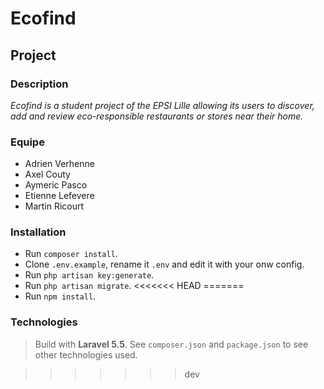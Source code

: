 # Ecofind

## Project

### Description

_Ecofind is a student project of the EPSI Lille allowing its users to discover, add and review eco-responsible restaurants or stores near their home._

### Equipe
- Adrien Verhenne
- Axel Couty
- Aymeric Pasco
- Etienne Lefevere
- Martin Ricourt

### Installation
- Run `composer install`.
- Clone `.env.example`, rename it `.env` and edit it with your onw config.
- Run `php artisan key:generate`.
- Run `php artisan migrate`.
<<<<<<< HEAD
=======
- Run `npm install`.

### Technologies

> Build with **Laravel 5.5**. See `composer.json` and `package.json` to see other technologies used.

>>>>>>> dev
